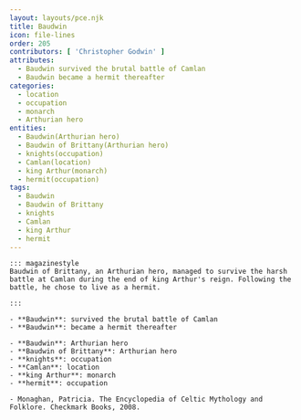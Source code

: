 ```yaml
---
layout: layouts/pce.njk
title: Baudwin
icon: file-lines
order: 205
contributors: [ 'Christopher Godwin' ]
attributes:
  - Baudwin survived the brutal battle of Camlan
  - Baudwin became a hermit thereafter
categories:
  - location
  - occupation
  - monarch
  - Arthurian hero
entities:
  - Baudwin(Arthurian hero)
  - Baudwin of Brittany(Arthurian hero)
  - knights(occupation)
  - Camlan(location)
  - king Arthur(monarch)
  - hermit(occupation)
tags:
  - Baudwin
  - Baudwin of Brittany
  - knights
  - Camlan
  - king Arthur
  - hermit
---
```

``` tab [group1:Info]
::: magazinestyle
Baudwin of Brittany, an Arthurian hero, managed to survive the harsh battle at Camlan during the end of king Arthur's reign. Following the battle, he chose to live as a hermit.

:::
```
``` tab [group1:Attributes]
- **Baudwin**: survived the brutal battle of Camlan
- **Baudwin**: became a hermit thereafter
```
``` tab [group1:Entities]
- **Baudwin**: Arthurian hero
- **Baudwin of Brittany**: Arthurian hero
- **knights**: occupation
- **Camlan**: location
- **king Arthur**: monarch
- **hermit**: occupation
```
``` tab [group1:Sources]
- Monaghan, Patricia. The Encyclopedia of Celtic Mythology and Folklore. Checkmark Books, 2008.
```
